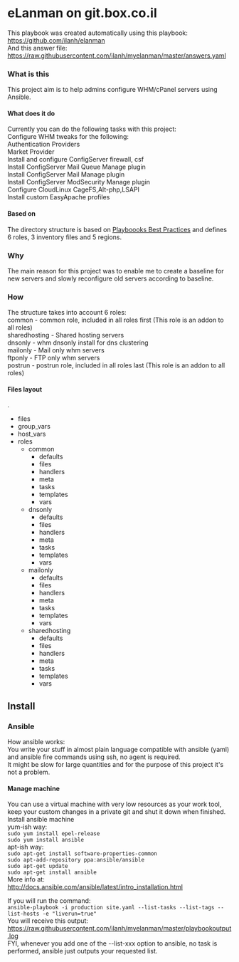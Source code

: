 # eLanman on git.box.co.il
This playbook was created automatically using this playbook:  
https://github.com/ilanh/elanman  
And this answer file:  
https://raw.githubusercontent.com/ilanh/myelanman/master/answers.yaml  

### What is this
This project aim is to help admins configure WHM/cPanel servers using Ansible.

#### What does it do
Currently you can do the following tasks with this project:  
Configure WHM tweaks for the following:  
 Authentication Providers  
 Market Provider  
Install and configure ConfigServer firewall, csf  
Install ConfigServer Mail Queue Manage plugin  
Install ConfigServer Mail Manage plugin  
Install ConfigServer ModSecurity Manage plugin  
Configure CloudLinux CageFS,Alt-php,LSAPI  
Install custom EasyApache profiles  
  
#### Based on
The directory structure is based on [Playboooks Best Practices](http://docs.ansible.com/ansible/playbooks_best_practices.html) and defines 6 roles, 3 inventory files and 5 regions.


### Why
The main reason for this project was to enable me to create a baseline for new servers and slowly reconfigure old servers according to baseline.

### How
The structure takes into account 6 roles:  
  common - common role, included in all roles first (This role is an addon to all roles)  
  sharedhosting - Shared hosting servers   
  dnsonly - whm dnsonly install for dns clustering   
  mailonly - Mail only whm servers   
  ftponly - FTP only whm servers   
  postrun - postrun role, included in all roles last (This role is an addon to all roles)  

#### Files layout
.   
* files
* group_vars
* host_vars
* roles
    * common
        * defaults
        * files
        * handlers
        * meta
        * tasks
        * templates
        * vars
    * dnsonly
        * defaults
        * files
        * handlers
        * meta
        * tasks
        * templates
        * vars
    * mailonly
        * defaults
        * files
        * handlers
        * meta
        * tasks
        * templates
        * vars
    * sharedhosting
        * defaults
        * files
        * handlers
        * meta
        * tasks
        * templates
        * vars


## Install

### Ansible
How ansible works:  
You write your stuff in almost plain language compatible with ansible (yaml) and ansible fire commands using ssh, no agent is required.  
It might be slow for large quantities and for the purpose of this project it's not a problem.  

#### Manage machine
You can use a virtual machine with very low resources as your work tool, keep your custom changes in a private git and shut it down when finished.  
Install ansible machine  
yum-ish way:  
`sudo yum install epel-release`  
`sudo yum install ansible`  
apt-ish way:  
`sudo apt-get install software-properties-common`  
`sudo apt-add-repository ppa:ansible/ansible`  
`sudo apt-get update`  
`sudo apt-get install ansible`  
More info at:  
http://docs.ansible.com/ansible/latest/intro_installation.html  


If you will run the command:  
`ansible-playbook -i production site.yaml --list-tasks --list-tags --list-hosts -e "liverun=true"`  
You will receive this output:  
https://raw.githubusercontent.com/ilanh/myelanman/master/playbookoutput.log  
FYI, whenever you add one of the --list-xxx option to ansible, no task is performed, ansible just outputs your requested list.  
